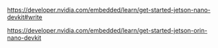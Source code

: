 

https://developer.nvidia.com/embedded/learn/get-started-jetson-nano-devkit#write

https://developer.nvidia.com/embedded/learn/get-started-jetson-orin-nano-devkit

